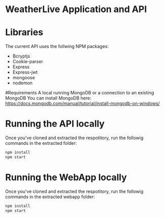 # WeatherLive Application and API


# Libraries
The current API uses the follwing NPM packages:
* Bcryptjs
* Cookie-parser
* Express
* Express-jwt
* mongoose
* nodemon

#Requirements
A local running MongoDB or a connection to an existing MongoDB
You can install MongoDB here: 
https://docs.mongodb.com/manual/tutorial/install-mongodb-on-windows/

# Running the API locally
Once you've cloned and extracted the respotitory, run the followig commands in the extracted folder:
```bash
npm install
npm start
```
# Running the WebApp locally
Once you've cloned and extracted the respotitory, run the followig commands in the extracted webapp folder:
```bash
npm install
npm start
```
